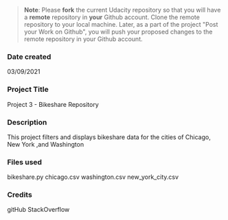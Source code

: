 >**Note**: Please **fork** the current Udacity repository so that you will have a **remote** repository in **your** Github account. Clone the remote repository to your local machine. Later, as a part of the project "Post your Work on Github", you will push your proposed changes to the remote repository in your Github account.

### Date created
03/09/2021

### Project Title
Project 3 - Bikeshare Repository

### Description
This project filters and displays bikeshare data for the cities of Chicago, New York ,and Washington

### Files used
bikeshare.py
chicago.csv
washington.csv
new_york_city.csv

### Credits
gitHub
StackOverflow
